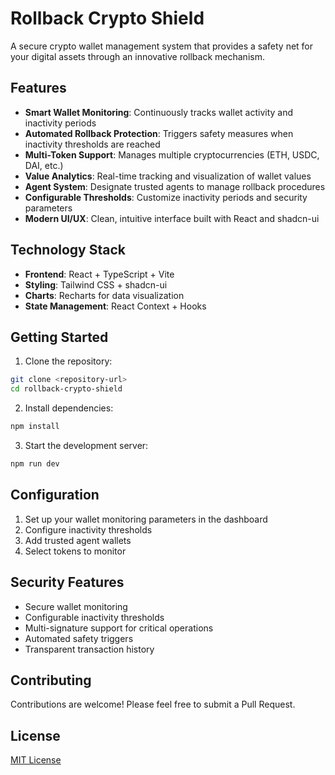 # Rollback Crypto Shield

A secure crypto wallet management system that provides a safety net for your digital assets through an innovative rollback mechanism.

## Features

- **Smart Wallet Monitoring**: Continuously tracks wallet activity and inactivity periods
- **Automated Rollback Protection**: Triggers safety measures when inactivity thresholds are reached
- **Multi-Token Support**: Manages multiple cryptocurrencies (ETH, USDC, DAI, etc.)
- **Value Analytics**: Real-time tracking and visualization of wallet values
- **Agent System**: Designate trusted agents to manage rollback procedures
- **Configurable Thresholds**: Customize inactivity periods and security parameters
- **Modern UI/UX**: Clean, intuitive interface built with React and shadcn-ui

## Technology Stack

- **Frontend**: React + TypeScript + Vite
- **Styling**: Tailwind CSS + shadcn-ui
- **Charts**: Recharts for data visualization
- **State Management**: React Context + Hooks

## Getting Started

1. Clone the repository:
```sh
git clone <repository-url>
cd rollback-crypto-shield
```

2. Install dependencies:
```sh
npm install
```

3. Start the development server:
```sh
npm run dev
```

## Configuration

1. Set up your wallet monitoring parameters in the dashboard
2. Configure inactivity thresholds
3. Add trusted agent wallets
4. Select tokens to monitor

## Security Features

- Secure wallet monitoring
- Configurable inactivity thresholds
- Multi-signature support for critical operations
- Automated safety triggers
- Transparent transaction history

## Contributing

Contributions are welcome! Please feel free to submit a Pull Request.

## License

[MIT License](LICENSE)
